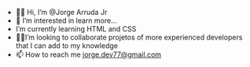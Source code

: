 - 👋🏾 Hi, I’m @Jorge Arruda Jr
- 👀 I’m interested in learn more...
- I’m currently learning  HTML and CSS
- 🤝🏾I’m looking to collaborate projetos of more experienced developers that I can add to my knowledge 
- 📫 How to reach me  jorge.dev77@gmail.com

